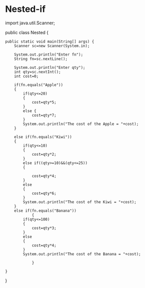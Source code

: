# Nested-if
import java.util.Scanner;

public class Nested {

	public static void main(String[] args) {
		Scanner sc=new Scanner(System.in);
		
		System.out.println("Enter fn");
		String fn=sc.nextLine();
		
		System.out.println("Enter qty");
		int qty=sc.nextInt();
		int cost=0;
		
		if(fn.equals("Apple"))
		{
			if(qty<=20)
			{
				cost=qty*5;
			}
			else {
				cost=qty*7;
			}
			System.out.println("The cost of the Apple = "+cost);
		}
			
		else if(fn.equals("Kiwi"))
		{
			if(qty<=10)
			{
				cost=qty*2;
			}
			else if((qty>=10)&&(qty<=25))
			{
				
				cost=qty*4;
			}
			else 
			{
				cost=qty*6;
			}
			System.out.println("The cost of the Kiwi = "+cost);
		}
		else if(fn.equals("Banana"))
				{
			if(qty<=100)
			{
				cost=qty*3;
			}
			else 
			{
				cost=qty*4;
			}
			System.out.println("The cost of the Banana = "+cost);
			
				}		

	}

}
